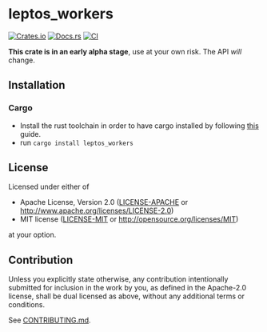 # leptos_workers

[![Crates.io](https://img.shields.io/crates/v/leptos_workers.svg)](https://crates.io/crates/leptos-workers)
[![Docs.rs](https://docs.rs/leptos_workers/badge.svg)](https://docs.rs/leptos-workers)
[![CI](https://github.com/Jinxit/leptos_workers/workflows/CI/badge.svg)](https://github.com/Jinxit/leptos-workers/actions)

**This crate is in an early alpha stage**, use at your own risk. The API *will* change.

## Installation

### Cargo

* Install the rust toolchain in order to have cargo installed by following
  [this](https://www.rust-lang.org/tools/install) guide.
* run `cargo install leptos_workers`

## License

Licensed under either of

 * Apache License, Version 2.0
   ([LICENSE-APACHE](LICENSE-APACHE) or http://www.apache.org/licenses/LICENSE-2.0)
 * MIT license
   ([LICENSE-MIT](LICENSE-MIT) or http://opensource.org/licenses/MIT)

at your option.

## Contribution

Unless you explicitly state otherwise, any contribution intentionally submitted
for inclusion in the work by you, as defined in the Apache-2.0 license, shall be
dual licensed as above, without any additional terms or conditions.

See [CONTRIBUTING.md](CONTRIBUTING.md).
